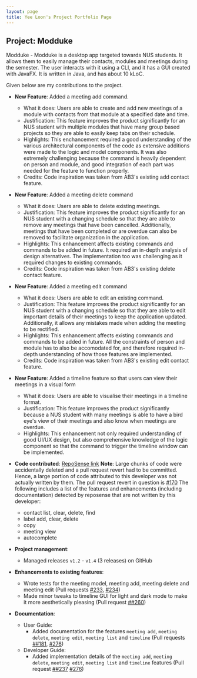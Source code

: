 ```yaml
---
layout: page
title: Yee Loon's Project Portfolio Page
---
```


## Project: Modduke

Modduke - Modduke is a desktop app targeted towards NUS students. It allows them to easily manage their contacts, modules and meetings during the semester. The user interacts with it using a CLI, and it has a GUI created with JavaFX. It is written in Java, and has about 10 kLoC.

Given below are my contributions to the project.

* **New Feature**: Added a meeting add command.
  * What it does: Users are able to create and add new meetings of a module with contacts from that module at a specified date and time.
  * Justification: This feature improves the product significantly for an NUS student with multiple modules that have many group based projects so they are able to easily keep tabs on their schedule.
  * Highlights: This enchancement required a good understanding of the various architectural components of the code as extensive additions were made to the logic and model components.
  It was also extremely challenging because the command is heavily dependent on person and module, and good integration of each part was needed for the feature to function properly.
  * Credits: Code inspiration was taken from AB3's existing add contact feature.

* **New Feature**: Added a meeting delete command
  * What it does: Users are able to delete existing meetings.
  * Justification: This feature improves the product significantly for an NUS student with a changing schedule so that they are able to remove any meetings that have been cancelled.
  Additionally, meetings that have been completed or are overdue can also be removed to facilitate organization in the application.
  * Highlights: This enhancement affects existing commands and commands to be added in future. It required an in-depth analysis of design alternatives. The implementation too was challenging as it required changes to existing commands.
  * Credits: Code inspiration was taken from AB3's existing delete contact feature.

* **New Feature**: Added a meeting edit command
  * What it does: Users are able to edit an existing command.
  * Justification: This feature improves the product significantly for an NUS student with a changing schedule so that they are able to edit important details of their meetings to keep the application updated.
  Additionally, it allows any mistakes made when adding the meeting to be rectified.
  * Highlights: This enhancement affects existing commands and commands to be added in future.
  All the constraints of person and module has to also be accomodated for, and therefore required in-depth understanding of how those features are implemented.
  * Credits: Code inspiration was taken from AB3's existing edit contact feature. 

* **New Feature**: Added a timeline feature so that users can view their meetings in a visual form
  * What it does: Users are able to visualise their meetings in a timeline format.
  * Justification: This feature improves the product significantly because a NUS student with many meetings is able to have a bird eye's view of their meetings and also know when meetings are overdue.
  * Highlights: This enhancement not only required understanding of good UI/UX design, but also comprehensive knowledge of the logic component so that the command to trigger the timeline window can be implemented.

* **Code contributed**: [RepoSense link](https://nus-cs2103-ay2021s1.github.io/tp-dashboard/#breakdown=true&search=gloon99&sort=groupTitle&sortWithin=title&since=2020-08-14&timeframe=commit&mergegroup=&groupSelect=groupByRepos&checkedFileTypes=docs~functional-code~test-code~other&tabOpen=true&tabType=authorship&tabAuthor=gloon99&tabRepo=AY2021S1-CS2103-F10-2%2Ftp%5Bmaster%5D&authorshipIsMergeGroup=false&authorshipFileTypes=docs~functional-code~test-code)
  **Note**: Large chunks of code were accidentally deleted and a pull request revert had to be committed. Hence, a large portion of code attributed to this developer was not actually written by them.
  The pull request revert in question is [\#170](https://github.com/AY2021S1-CS2103-F10-2/tp/pull/170)
  The following includes a list of the features and enhancements (including documentation) detected by reposense that are not written by this developer:
  * contact list, clear, delete, find
  * label add, clear, delete
  * copy
  * meeting view
  * autocomplete

* **Project management**:
  * Managed releases `v1.2` - `v1.4` (3 releases) on GitHub

* **Enhancements to existing features**: 
  * Wrote tests for the meeting model, meeting add, meeting delete and meeting edit (Pull requests [\#233](https://github.com/AY2021S1-CS2103-F10-2/tp/pull/233), [\#234](https://github.com/AY2021S1-CS2103-F10-2/tp/pull/234))
  * Made minor tweaks to timeline GUI for light and dark mode to make it more aesthetically pleasing (Pull request [\##260](https://github.com/AY2021S1-CS2103-F10-2/tp/pull/260))

* **Documentation**:
  * User Guide:
    * Added documentation for the features `meeting add`, `meeting delete`, `meeting edit`, `meeting list` and `timeline` (Pull requests [\##181](https://github.com/AY2021S1-CS2103-F10-2/tp/pull/181), [\#276](https://github.com/AY2021S1-CS2103-F10-2/tp/pull/234))
  * Developer Guide:
    * Added implementation details of the `meeting add`, `meeting delete`, `meeting edit`, `meeting list` and `timeline` features (Pull request [\##237](https://github.com/AY2021S1-CS2103-F10-2/tp/pull/237) [\#276](https://github.com/AY2021S1-CS2103-F10-2/tp/pull/276))


